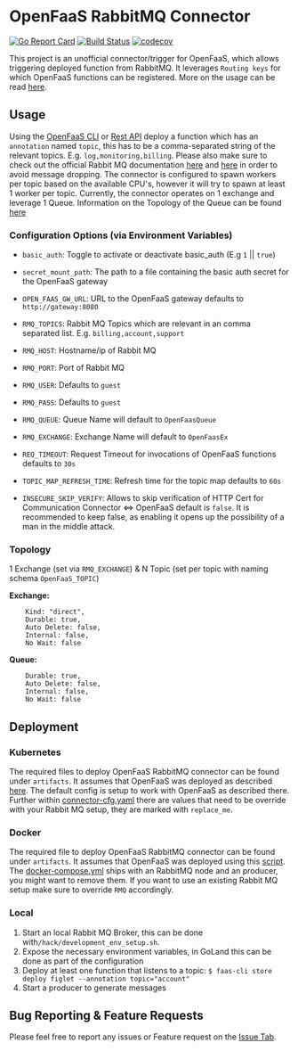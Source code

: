 # OpenFaaS RabbitMQ Connector

[![Go Report Card](https://goreportcard.com/badge/github.com/Templum/rabbitmq-connector)](https://goreportcard.com/report/github.com/Templum/rabbitmq-connector)
[![Build Status](https://travis-ci.org/Templum/rabbitmq-connector.svg?branch=develop)](https://travis-ci.org/Templum/rabbitmq-connector)
[![codecov](https://codecov.io/gh/Templum/rabbitmq-connector/branch/develop/graph/badge.svg)](https://codecov.io/gh/Templum/rabbitmq-connector)

This project is an unofficial connector/trigger for OpenFaaS, which allows triggering deployed function from RabbitMQ.
It leverages `Routing keys` for which OpenFaaS functions can be registered. More on the usage can be read [here](#Usage).

## Usage

Using the [OpenFaaS CLI](https://github.com/openfaas/faas-cli) or [Rest API](https://github.com/openfaas/faas/tree/master/api-docs)
deploy a function which has an `annotation` named `topic`, this has to be a comma-separated string of the relevant topics.
E.g. `log,monitoring,billing`. Please also make sure to check out the official Rabbit MQ documentation [here](https://www.rabbitmq.com/production-checklist.html) and [here](https://www.rabbitmq.com/monitoring.html)
in order to avoid message dropping. The connector is configured to spawn workers per topic based on the available CPU's,
however it will try to spawn at least 1 worker per topic. Currently, the connector operates on 1 exchange and leverage 1
Queue. Information on the Topology of the Queue can be found [here](#Topology)

### Configuration Options (via Environment Variables)

* `basic_auth`: Toggle to activate or deactivate basic_auth (E.g `1` || `true`)
* `secret_mount_path`: The path to a file containing the basic auth secret for the OpenFaaS gateway
* `OPEN_FAAS_GW_URL`: URL to the OpenFaaS gateway defaults to `http://gateway:8080`

* `RMQ_TOPICS`: Rabbit MQ Topics which are relevant in an comma separated list. E.g. `billing,account,support`
* `RMQ_HOST`: Hostname/ip of Rabbit MQ
* `RMQ_PORT`: Port of Rabbit MQ
* `RMQ_USER`: Defaults to `guest`
* `RMQ_PASS`: Defaults to `guest`
* `RMQ_QUEUE`: Queue Name will default to `OpenFaasQueue`
* `RMQ_EXCHANGE`: Exchange Name will default to `OpenFaasEx`

* `REQ_TIMEOUT`: Request Timeout for invocations of OpenFaaS functions defaults to `30s`
* `TOPIC_MAP_REFRESH_TIME`: Refresh time for the topic map defaults to `60s`
* `INSECURE_SKIP_VERIFY`: Allows to skip verification of HTTP Cert for Communication Connector <=> OpenFaaS default is `false`. It is recommended to keep false, as enabling it opens up the possibility of a man in the middle attack.

### Topology

1 Exchange (set via `RMQ_EXCHANGE`) & N Topic (set per topic with naming schema `OpenFaaS_TOPIC`)

**Exchange:**

```
    Kind: "direct",
    Durable: true,
    Auto Delete: false,
    Internal: false,
    No Wait: false
```

**Queue:**

```
    Durable: true,
    Auto Delete: false,
    Internal: false,
    No Wait: false
```

## Deployment

### Kubernetes

The required files to deploy OpenFaaS RabbitMQ connector can be found under `artifacts`. It assumes that OpenFaaS was
deployed as described [here](https://github.com/openfaas/faas-netes/blob/master/yaml/README.md). The default config is
setup to work with OpenFaaS as described there. Further within [connector-cfg.yaml](./artifacts/connector-cfg.yaml) there
are values that need to be override with your Rabbit MQ setup, they are marked with `replace_me`.

### Docker

The required file to deploy OpenFaaS RabbitMQ connector can be found under `artifacts`. It assumes that OpenFaaS was
deployed using this [script](https://github.com/openfaas/faas/blob/master/deploy_stack.sh). The [docker-compose.yml](./artifacts/docker-compose.yml) ships with an
RabbitMQ node and an producer, you might want to remove them. If you want to use an existing Rabbit MQ setup make sure to
override `RMQ` accordingly.

### Local

1. Start an local Rabbit MQ Broker, this can be done with`/hack/development_env_setup.sh`.
2. Expose the necessary environment variables, in GoLand this can be done as part of the configuration
3. Deploy at least one function that listens to a topic: `$ faas-cli store deploy figlet --annotation topic="account"`
4. Start a producer to generate messages

## Bug Reporting & Feature Requests

Please feel free to report any issues or Feature request on the [Issue Tab](https://github.com/Templum/rabbitmq-connector/issues).
